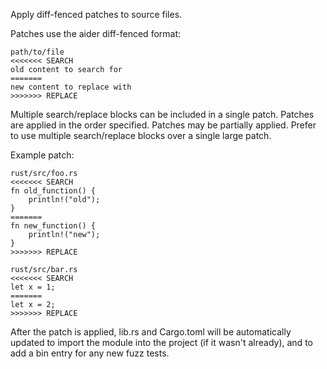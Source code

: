 Apply diff-fenced patches to source files.

Patches use the aider diff-fenced format:

```
path/to/file
<<<<<<< SEARCH
old content to search for
=======
new content to replace with
>>>>>>> REPLACE
```

Multiple search/replace blocks can be included in a single patch.
Patches are applied in the order specified.
Patches may be partially applied.
Prefer to use multiple search/replace blocks over a single large patch.

Example patch:
```
rust/src/foo.rs
<<<<<<< SEARCH
fn old_function() {
    println!("old");
}
=======
fn new_function() {
    println!("new");
}
>>>>>>> REPLACE

rust/src/bar.rs
<<<<<<< SEARCH
let x = 1;
=======
let x = 2;
>>>>>>> REPLACE
```

After the patch is applied, lib.rs and Cargo.toml will be automatically updated
to import the module into the project (if it wasn't already), and to add a bin
entry for any new fuzz tests.